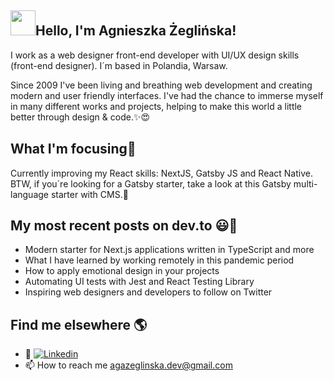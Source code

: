 ## <img src="https://camo.githubusercontent.com/e8e7b06ecf583bc040eb60e44eb5b8e0ecc5421320a92929ce21522dbc34c891/68747470733a2f2f6d656469612e67697068792e636f6d2f6d656469612f6876524a434c467a6361737252346961377a2f67697068792e676966" width="40" height="40" />Hello, I'm Agnieszka Żeglińska!

   I work as a web designer front-end developer with UI/UX design skills (front-end designer). I´m based in Polandia, Warsaw.

Since 2009 I've been living and breathing web development and creating modern and user friendly interfaces. 
I've had the chance to immerse myself in many different works and projects, helping to make this world a little better through design & code.:sparkles::heart_eyes:
## What I'm focusing:information_desk_person:
Currently improving my React skills: NextJS, Gatsby JS and React Native.
BTW, if you´re looking for a Gatsby starter, take a look at this Gatsby multi-language starter with CMS.🌱
## My most recent posts on dev.to :smiley::scroll: 
- Modern starter for Next.js applications written in TypeScript and more
- What I have learned by working remotely in this pandemic period
- How to apply emotional design in your projects
- Automating UI tests with Jest and React Testing Library
- Inspiring web designers and developers to follow on Twitter

## Find me elsewhere :earth_americas:
- 💞️ [![Linkedin](linked "linkedin")](http://https://fontawesome.com/v5.15/icons/linkedin?style=brands "linkedin")
- 📫 How to reach me agazeglinska.dev@gmail.com

<!---
agazeglinska/agazeglinska is a ✨ special ✨ repository because its `README.md` (this file) appears on your GitHub profile.
You can click the Preview link to take a look at your changes.
--->
